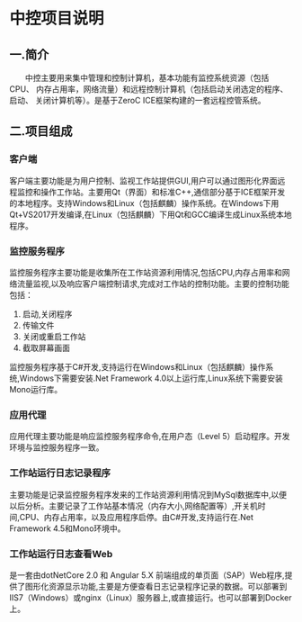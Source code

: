﻿# 中控项目说明

## 一.简介

&emsp;&emsp;中控主要用来集中管理和控制计算机，基本功能有监控系统资源（包括CPU、
内存占用率，网络流量）和远程控制计算机（包括启动关闭选定的程序、启动、
关闭计算机等）。是基于ZeroC ICE框架构建的一套远程控管系统。

## 二.项目组成

### 客户端

客户端主要功能是为用户控制、监视工作站提供GUI,用户可以通过图形化界面远程监控和操作工作站。主要用Qt（界面）和标准C++,通信部分基于ICE框架开发的本地程序。支持Windows和Linux（包括麒麟）操作系统。在Windows下用Qt+VS2017开发编译,在Linux（包括麒麟）下用Qt和GCC编译生成Linux系统本地程序。

### 监控服务程序

监控服务程序主要功能是收集所在工作站资源利用情况,包括CPU,内存占用率和网络流量监视,以及响应客户端控制请求,完成对工作站的控制功能。主要的控制功能包括：

1. 启动,关闭程序
2. 传输文件
3. 关闭或重启工作站
4. 截取屏幕画面

监控服务程序基于C#开发,支持运行在Windows和Linux（包括麒麟）操作系统,Windows下需要安装.Net Framework 4.0以上运行库,Linux系统下需要安装Mono运行库。

### 应用代理

应用代理主要功能是响应监控服务程序命令,在用户态（Level 5）启动程序。开发环境与监控服务程序一致。

### 工作站运行日志记录程序

主要功能是记录监控服务程序发来的工作站资源利用情况到MySql数据库中,以便以后分析。主要记录了工作站基本情况（内存大小,网络配置等）,开关机时间,CPU、内存占用率，以及应用程序启停。由C#开发,支持运行在.Net Framework 4.5和Mono环境中。

### 工作站运行日志查看Web

是一套由dotNetCore 2.0 和 Angular 5.X 前端组成的单页面（SAP）Web程序,提供了图形化资源显示功能,主要是方便查看日志记录程序记录的数据。可以部署到IIS7（Windows）或nginx（Linux）服务器上,或直接运行。也可以部署到Docker上。

